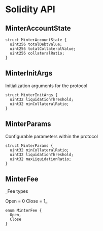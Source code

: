# Solidity API

## MinterAccountState

```solidity
struct MinterAccountState {
  uint256 totalDebtValue;
  uint256 totalCollateralValue;
  uint256 collateralRatio;
}
```

## MinterInitArgs

Initialization arguments for the protocol

```solidity
struct MinterInitArgs {
  uint32 liquidationThreshold;
  uint32 minCollateralRatio;
}
```

## MinterParams

Configurable parameters within the protocol

```solidity
struct MinterParams {
  uint32 minCollateralRatio;
  uint32 liquidationThreshold;
  uint32 maxLiquidationRatio;
}
```

## MinterFee

_Fee types

Open = 0
Close = 1_

```solidity
enum MinterFee {
  Open,
  Close
}
```

